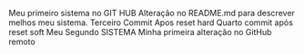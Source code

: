 Meu primeiro sistema no GIT HUB
Alteração no README.md para descrever melhos meu sistema.
Terceiro Commit Apos reset hard
Quarto commit após reset soft
Meu Segundo SISTEMA
Minha primeira alteração no GitHub remoto


